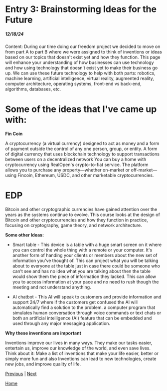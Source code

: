 # Entry 3: Brainstorming Ideas for the Future
##### 12/18/24

Content: During our time doing our freedom project we decided to move on from part A to part B where we were assigned to think of inventions or ideas based on our topics that doesn't exist yet and how they function. This page will enhance your understanding of how businesses can use technology and how using technology that doesn’t exist yet to make their business go up. We can use these future technology to help with both parts: robotics, machine learning, artificial intelligence, virtual reality, augmented reality, computer architecture, operating systems, front-end vs back-end, algorithms, databases, etc.

# **Some of the ideas that I've came up with:**
**Fin Coin**

A cryptocurrency (a virtual currency) designed to act as money and a form of payment outside the control of any one person, group, or entity. A form of digital currency that uses blockchain technology to support transactions between users on a decentralized network
You can buy a home with cryptocurrency using RealOpen's crypto-to-fiat service. The platform allows you to purchase any property—whether on-market or off-market—using Fincoin, Ethereum, USDC, and other marketable cryptocurrencies.

# **EDP**

Bitcoin and other cryptographic currencies have gained attention over the years as the systems continue to evolve. This course looks at the design of Bitcoin and other cryptocurrencies and how they function in practice, focusing on cryptography, game theory, and network architecture.

**Some other Ideas:**

- Smart table -
This device is a table with a huge smart screen on it where you can control the whole thing with a remote or your computer. It's another form of handing your clients or members about the new set of information you’ve thought of.
This can project what you will be talking about to everyone at the table just in case there could be someone who can’t see and has no idea what you are talking about then the table would show them the piece of information they lacked.
This can allow you to access information at your pace and no need to rush though the meeting and not understand anything. 

- AI chatbot -
This AI will speak to customers and provide information and support 24/7 where if the customers get confused the AI will automatically find a solution to the problem.
a computer program that simulates human conversation through voice commands or text chats or both
an artificial intelligence (AI) feature that can be embedded and used through any major messaging application.

**Why these inventions are important**

Inventions improve our lives in many ways. They make our tasks easier, entertain us, improve our knowledge of the world, and even save lives. Think about it: Make a list of inventions that make your life easier, better or simply more fun and also Inventions can lead to new technologies, create new jobs, and improve quality of life.

[Previous](entry02.md) | [Next](entry04.md)

[Home](../README.md)
